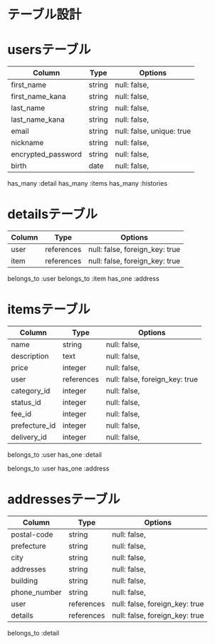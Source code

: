 # テーブル設計

# usersテーブル

| Column             | Type       | Options                        |
| ------------------ | ---------- | ------------------------------ |
| first_name         | string     | null: false,                   |
| first_name_kana    | string     | null: false,                   |
| last_name          | string     | null: false,                   |
| last_name_kana     | string     | null: false,                   |
| email              | string     | null: false,  unique: true     |
| nickname           | string     | null: false,                   |
| encrypted_password | string     | null: false,                   |
| birth              | date       | null: false,                   |

has_many :detail
has_many :items
has_many :histories

# detailsテーブル

| Column       | Type       | Options                        |
| ------------ | ---------- | ------------------------------ |
| user         | references | null: false, foreign_key: true |
| item         | references | null: false, foreign_key: true |

belongs_to :user
belongs_to :item
has_one :address

# itemsテーブル

| Column        | Type       | Options                        |
| ------------- | ---------- | ------------------------------ |
| name          | string     | null: false,                   |
| description   | text       | null: false,                   |
| price         | integer    | null: false,                   |
| user          | references | null: false, foreign_key: true |
| category_id   | integer    | null: false,                   |
| status_id     | integer    | null: false,                   |
| fee_id        | integer    | null: false,                   |
| prefecture_id | integer    | null: false,                   |
| delivery_id   | integer    | null: false,                   |


belongs_to :user
has_one :detail



belongs_to :user
has_one :address

# addressesテーブル
| Column             | Type       | Options                        |
| ------------------ | ---------- | ------------------------------ |
| postal-code        | string     | null: false,                   |
| prefecture         | string     | null: false,                   |
| city               | string     | null: false,                   |
| addresses          | string     | null: false,                   |
| building           | string     | null: false,                   |
| phone_number       | string     | null: false,                   |
| user               | references | null: false, foreign_key: true |
| details            | references | null: false, foreign_key: true |

belongs_to :detail